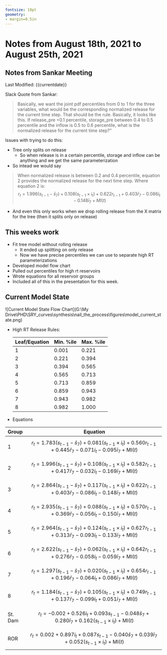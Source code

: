```yaml
---
fontsize: 10pt
geometry:
- margin=0.5in
---
```

# Notes from August 18th, 2021 to August 25th, 2021

## Notes from Sankar Meeting

Last Modified: {{currentdate}}

Slack Quote from Sankar:

> Basically, we want the joint pdf percentiles from 0 to 1 for the three variables, what would be the  corresponding normalized release for the current time step.
> That should be the rule.
> Basically, it looks like this. If release_pre <0.1 percentile, storage_pre between 0.4 to 0.5 percentile and the inflow is 0.5 to 0.6 percentile,
> what is the normalized release for the current time step?"

Issues with trying to do this:

- Tree only splits on release
  - So when release is in a certain percentile, storage and inflow can be anything and we get the same parameterization
- So intead we would say
  
> When normalized release is between 0.2 and 0.4 percentile, equation 2 provides the normalized release for the next time step.
> Where equation 2 is:
$$r_t =  1.996(s_{{t-1}} - \bar{{s}}_7) + 0.108(s_{{t-1}} \times i_t) + 0.622 r_{{t-1}} + 0.403 \bar{{r}}_7 - 0.086 i_t - 0.148 \bar{{i}}_7 + MI(t)$$

- And even this only works when we drop rolling release from the X matrix for the tree (then it splits only on release)

## This weeks work

- Fit tree model without rolling release
  - It ended up splitting on only release
  - Now we have precise percentiles we can use to separate high RT parameterizations
- Developed model flow chart
- Pulled out percentiles for high rt reservoirs
- Wrote equations for all reservoir groups
- Included all of this in the presentation for this week.

## Current Model State

![Current Model State Flow Chart](G:\My Drive\PHD\SRY_curves\synthesis\nail_the_process\figures\model_current_state.png)

- High RT Release Rules:

    | Leaf/Equation | Min. %ile | Max. %ile |
    | ------------- | :-------- | :-------- |
    | 1             | 0.001     | 0.221     |
    | 2             | 0.221     | 0.394     |
    | 3             | 0.394     | 0.565     |
    | 4             | 0.565     | 0.713     |
    | 5             | 0.713     | 0.859     |
    | 6             | 0.859     | 0.943     |
    | 7             | 0.943     | 0.982     |
    | 8             | 0.982     | 1.000     |

- Equations

 | Group   |                                                                             Equation                                                                              |
 | :------ | :---------------------------------------------------------------------------------------------------------------------------------------------------------------: |
 | 1       | $$ r_t = 1.783 (s_{{t-1}} - \bar{{s}}_7) + 0.081 (s_{{t-1}} \times i_t) + 0.560 r_{{t-1}} + 0.445 \bar{{r}}_7 - 0.071 i_t - 0.095 \bar{{i}}_7 + \text{{MI}}(t) $$ |
 | 2       | $$ r_t = 1.996 (s_{{t-1}} - \bar{{s}}_7) + 0.108 (s_{{t-1}} \times i_t) + 0.582 r_{{t-1}} + 0.417 \bar{{r}}_7 - 0.032 i_t - 0.169 \bar{{i}}_7 + \text{{MI}}(t) $$ |
 | 3       | $$ r_t = 2.864 (s_{{t-1}} - \bar{{s}}_7) + 0.117 (s_{{t-1}} \times i_t) + 0.622 r_{{t-1}} + 0.403 \bar{{r}}_7 - 0.086 i_t - 0.148 \bar{{i}}_7 + \text{{MI}}(t) $$ |
 | 4       | $$ r_t = 2.935 (s_{{t-1}} - \bar{{s}}_7) + 0.088 (s_{{t-1}} \times i_t) + 0.570 r_{{t-1}} + 0.369 \bar{{r}}_7 - 0.056 i_t - 0.150 \bar{{i}}_7 + \text{{MI}}(t) $$ |
 | 5       | $$ r_t = 2.964 (s_{{t-1}} - \bar{{s}}_7) + 0.124 (s_{{t-1}} \times i_t) + 0.627 r_{{t-1}} + 0.313 \bar{{r}}_7 - 0.093 i_t - 0.133 \bar{{i}}_7 + \text{{MI}}(t) $$ |
 | 6       | $$ r_t = 2.622 (s_{{t-1}} - \bar{{s}}_7) + 0.062 (s_{{t-1}} \times i_t) + 0.642 r_{{t-1}} + 0.276 \bar{{r}}_7 - 0.058 i_t - 0.059 \bar{{i}}_7 + \text{{MI}}(t) $$ |
 | 7       | $$ r_t = 1.297 (s_{{t-1}} - \bar{{s}}_7) + 0.020 (s_{{t-1}} \times i_t) + 0.654 r_{{t-1}} + 0.196 \bar{{r}}_7 - 0.064 i_t + 0.086 \bar{{i}}_7 + \text{{MI}}(t) $$ |
 | 8       | $$ r_t = 1.184 (s_{{t-1}} - \bar{{s}}_7) + 0.105 (s_{{t-1}} \times i_t) + 0.749 r_{{t-1}} + 0.137 \bar{{r}}_7 - 0.099 i_t + 0.051 \bar{{i}}_7 + \text{{MI}}(t) $$ |
 | St. Dam |             $$ r_t = -0.002  + 0.526 i_t + 0.093 s_{{t-1}} - 0.048 \bar{{s}}_7 + 0.280 \bar{{i}}_7 + 0.162 (s_{{t-1}} \times i_t) + \text{{MI}}(t) $$             |
 | ROR     |             $$ r_t = 0.002  + 0.897 i_t + 0.087 s_{{t-1}} - 0.040 \bar{{s}}_7 + 0.039 \bar{{i}}_7 + 0.052 (s_{{t-1}} \times i_t) + \text{{MI}}(t) $$              |
